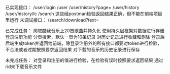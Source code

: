 已实现接口：
/user/login
/user
/user/history?page=
/user/history
/user/history/lc
/search
这些经postman检验返回结果正确，但不能在前端项目里运行
未调试接口：
/search/download?text=

已完成任务：
爬取酷我音乐上20首歌曲并持久化
使用持久层框架对数据进行存储
登录注册功能
分页搜索，默认一页为10条记录
对历史记录进行收藏和删除
登录后后端生成token并返回给前端，除登录注册外的所有接口都要对token进行检验，不合法或者过期按照要求返回结果
对下载的音乐的历史记录进行保存

未完成任务：
对登录和注册的值进行检验，在检验有误时按照要求返回结果
通过rid来下载音乐文件

